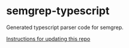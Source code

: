 # semgrep-typescript

Generated typescript parser code for semgrep.

[Instructions for updating this repo](https://github.com/returntocorp/ocaml-tree-sitter/blob/main/doc/release.md)
